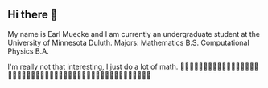 ## Hi there 👋

My name is Earl Muecke and I am currently an undergraduate student at the University of Minnesota Duluth.
Majors: 
Mathematics B.S.
Computational Physics B.A.

I'm really not that interesting, I just do a lot of math.
🐧🐧🐧🐧🐧🐧🐧🐧🐧🐧🐧🐧🐧🐧🐧🐧🐧🐧🐧🐧🐧🐧🐧🐧🐧🐧🐧🐧🐧🐧🐧🐧🐧🐧🐧🐧🐧🐧🐧🐧🐧🐧🐧🐧🐧🐧🐧🐧


